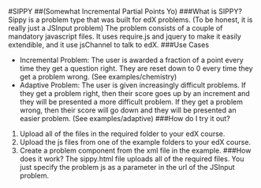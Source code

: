 #SIPPY
##(Somewhat Incremental Partial Points Yo)
###What is SIPPY?
Sippy is a problem type that was built for edX problems. (To be honest, it is really just a JSInput problem) 
The problem consists of a couple of mandatory javascript files. It uses require.js and jquery to make it easily extendible, and it use jsChannel to talk to edX.
###Use Cases
- Incremental Problem: The user is awarded a fraction of a point every time they get a question right. They are reset down to 0 every time they get a problem wrong. (See examples/chemistry)
- Adaptive Problem: The user is given increasingly difficult problems. If they get a problem right, then their score goes up by an increment and they will be presented a more difficult problem. If they get a problem wrong, then their score will go down and they will be presented an easier problem. (See examples/adaptive)
###How do I try it out?
1. Upload all of the files in the required folder to your edX course.
2. Upload the js files from one of the example folders to your edX course.
3. Create a problem component from the xml file in the example.
###How does it work?
The sippy.html file uploads all of the required files. You just specify the problem js as a parameter in the url of the JSInput problem.